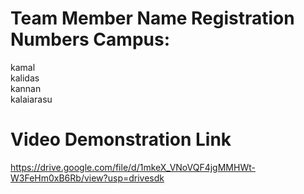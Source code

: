 # Team Member Name Registration Numbers Campus:
kamal<br>
kalidas<br>
kannan<br>
kalaiarasu<br>
  
# Video Demonstration Link
https://drive.google.com/file/d/1mkeX_VNoVQF4jgMMHWt-W3FeHm0xB6Rb/view?usp=drivesdk
